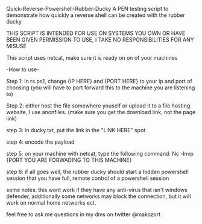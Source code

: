 Quick-Reverse-Powershell-Rubber-Ducky
A PEN testing script to demonstrate how quickly a reverse shell can be created with the rubber ducky

THIS SCRIPT IS INTENDED FOR USE ON SYSTEMS YOU OWN OR HAVE BEEN GIVEN PERMISSION TO USE, I TAKE NO RESPONSIBILITIES FOR ANY MISUSE

This script uses netcat, make sure it is ready on on of your machines

-How to use-

Step 1: in rs.ps1, change {IP HERE} and {PORT HERE} to your ip and port of choosing (you will have to port forward this to the machine you are listening to)

Step 2: either host the file somewhere youself or upload it to a file hosting website, I use anonfiles. (make sure you get the download link, not the page link)

step 3: in ducky.txt, put the link in the "LINK HERE" spot

step 4: encode the payload

step 5: on your machine with netcat, type the following command: Nc -lnvp {PORT YOU ARE FORWADING TO THIS MACHINE}

step 6: if all goes well, the rubber ducky should start a hidden powershell session that you have full, remote control of a powershell session

some notes: this wont work if they have any anti-virus that isn't windows defender, additionally some networks may block the connection, but it will work on normal home networks ect.

feel free to ask me questions in my dms on twitter @makozort
